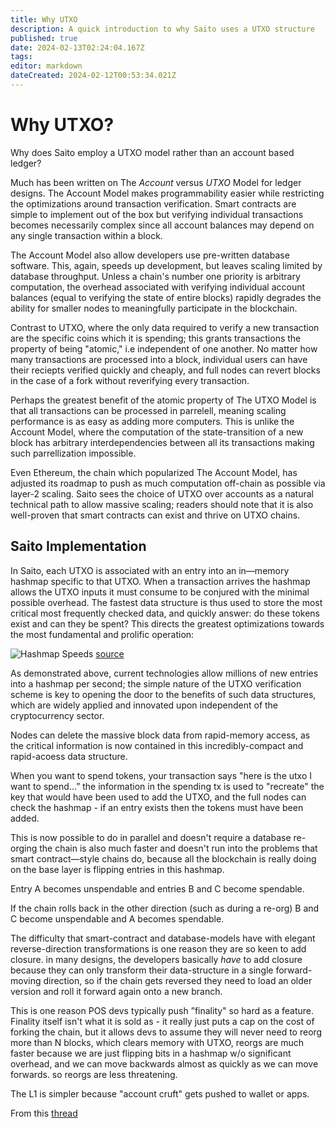 ```yaml
---
title: Why UTXO
description: A quick introduction to why Saito uses a UTXO structure
published: true
date: 2024-02-13T02:24:04.167Z
tags: 
editor: markdown
dateCreated: 2024-02-12T00:53:34.021Z
---
```


# Why UTXO?

Why does Saito employ a UTXO model rather than an account based ledger?

Much has been written on The *Account* versus *UTXO* Model for ledger designs. The Account Model makes programmability easier while restricting the optimizations around transaction verification. Smart contracts are simple to implement out of the box but verifying individual transactions becomes necessarily complex since all account balances may depend on any single transaction within a block.

The Account Model also allow developers use pre-written database software. This, again, speeds up development, but leaves scaling limited by database throughput. Unless a chain's number one priority is arbitrary computation, the overhead associated with verifying individual account balances (equal to verifying the state of entire blocks) rapidly degrades the ability for smaller nodes to meaningfully participate in the blockchain.

Contrast to UTXO, where the only data required to verify a new transaction are the specific coins which it is spending; this grants transactions the property of being "atomic," i.e independent of one another. No matter how many transactions are processed into a block, individual users can have their reciepts verified quickly and cheaply, and full nodes can revert blocks in the case of a fork without reverifying every transaction.

Perhaps the greatest benefit of the atomic property of The UTXO Model is that all transactions can be processed in parrelell, meaning scaling performance is as easy as adding more computers. This is unlike the Account Model, where the computation of the state-transition of a new block has arbitrary interdependencies between all its transactions making such parrellization impossible.

Even Ethereum, the chain which popularized The Account Model, has adjusted its roadmap to push as much computation off-chain as possible via layer-2 scaling. Saito sees the choice of UTXO over accounts as a natural technical path to allow massive scaling; readers should note that it is also well-proven that smart contracts can exist and thrive on UTXO chains.

## Saito Implementation

In Saito, each UTXO is associated with an entry into an in—memory hashmap specific to that UTXO. When a transaction arrives the hashmap allows the UTXO inputs it must consume to be conjured with the minimal possible overhead. The fastest data structure is thus used to store the most critical most frequently checked data, and quickly answer: do these tokens exist and can they be spent? This directs the greatest optimizations towards the most fundamental and prolific operation:

![Hashmap Speeds](https://pbs.twimg.com/media/GGETcXlX0AAD6I2?format=jpg&name=small)
[source](https://tessil.github.10/2616/68/29/benchmark-hopscotch-map.html)

As demonstrated above, current technologies allow millions of new entries into a hashmap per second; the simple nature of the UTXO verification scheme is key to opening the door to the benefits of such data structures, which are widely applied and innovated upon independent of the cryptocurrency sector.

Nodes can delete the massive block data from rapid-memory access, as the critical information is now contained in this incredibly-compact and rapid-acoess data structure.

When you want to spend tokens, your transaction says "here is the utxo I want to spend...” the information in the spending tx is used to "recreate" the key that would have been used to add the UTXO, and the full nodes can check the hashmap - if an entry exists then the tokens must have been added.

This is now possible to do in parallel and doesn't require a database re-orging the chain is also much faster and doesn't run into the problems that smart contract—style chains do, because all the blockchain is really doing on the base layer is flipping entries in this hashmap.

Entry A becomes unspendable and entries B and C become spendable.

If the chain rolls back in the other direction (such as during a re-org) B and C become unspendable and A becomes spendable.

The difficulty that smart-contract and database-models have with elegant reverse-direction transformations is one reason they are so keen to add closure.
in many designs, the developers basically *have* to add closure because they can only transform their data-structure in a single forward-moving direction, so if the chain gets reversed they need to load an older version and roll it forward again onto a new branch.

This is one reason POS devs typically push ”finality" so hard as a feature. Finality itself isn't what it is sold as - it really just puts a cap on the cost of forking the chain, but it allows devs to assume they will never need to reorg more than N blocks, which clears memory with UTXO, reorgs are much faster because we are just flipping bits in a hashmap w/o significant overhead, and we can move backwards almost as quickly as we can move forwards. so reorgs are less threatening.

The L1 is simpler because "account cruft" gets pushed to wallet or apps.

From this [thread](https://twitter.com/dlancashi/status/1756705883029934464)  
